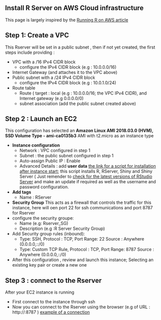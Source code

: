 
## Install R Server on AWS Cloud infrastructure
This page is largely inspired by the [Running R on AWS article](https://aws.amazon.com/fr/blogs/big-data/running-r-on-aws/)

## Step 1: Create a VPC
This Rserver will be set in a public subnet , then if not yet created, the first steps include providing :
- VPC with a /16 IPv4 CIDR block
  - configure the IPv4 CIDR block (e.g : 10.0.0.0/16)
- Internet Gateway (and attaches it to the VPC above)
- Public subnet with a /24 IPv4 CIDR block
  - configure the IPv4 CIDR block (e.g : 10.0.1.0/24)
- Route table
  - Route ( target : local (e.g : 10.0.0.0/16; the VPC IPv4 CIDR), and Internet gateway (e.g 0.0.0.0/0)
  - subnet association (add the public subnet created above)
  
## Step 2 : Launch an EC2
This configuration has selected an **Amazon Linux AMI 2018.03.0 (HVM), SSD Volume Type - ami-ca0135b3** AMI with t2.micro as an instance type
- **Instance configuration**
  - Network : VPC configured in step 1
  - Subnet : the public subnet configured in step 1
  - Auto-assign Public IP : Enable
  - Advanced Details : add **user data** [the link for a script for installation after instance start](https://github.com/fredtw/aws/blob/master/RserverScript.txt); this script installs R, RServer, Shiny and Shiny Server ( Just remender to [check for the latest versions of RStudio Server](https://www.rstudio.com/products/rstudio/download-server/) and make an update if required as well as the username and password configuration.
 - **Add tags**
    - Name : RServer
 - **Security Group** 
 This acts as a firewall that controls the traffic for this instance, here will oen port 22 for ssh communications and port 8787 for Rserver
  - configure the security groupe:
      - Name (e.g: Rserver_SG)
      - Description (e.g :R Server Security Group)
  - Add Security group rules (inbound):
      - Type: SSH, Protocol : TCP, Port Range: 22 Source : Anywhere (0.0.0.0,::/0)
      - Type: Custom TCP Rule, Protocol : TCP, Port Range: 8787 Source : Anywhere (0.0.0.0,::/0)
   - After this configuration , review and launch this instance; Selecting an existing key pair or create a new one
   
## Step 3 : connect to the Rserver

After your EC2 instance is running
- First connect to the instance through ssh
- Now you can connect to the Rserver using the browser (e.g of URL : http://<the IPV4>:8787 ) [example of a connection](https://github.com/fredtw/images/blob/master/ConnectToRServerOnAWS.jpg)
 


